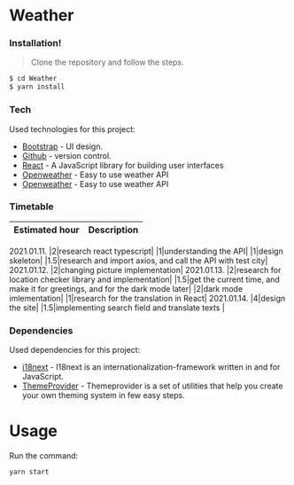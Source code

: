 # Weather


### Installation!

> Clone the repository and follow the steps.

```sh
$ cd Weather
$ yarn install
```

### Tech

Used technologies for this project:


* [Bootstrap] - UI design.
* [Github] - version control.
* [React] - A JavaScript library for building user interfaces
* [Openweather] - Easy to use weather API
* [Openweather] - Easy to use weather API

### Timetable

|Estimated hour|Description|
|---|---|
2021.01.11.
|2|research react typescript|
|1|understanding the API|
|1|design skeleton|
|1.5|research and import axios, and call the API with test city|
2021.01.12.
|2|changing picture implementation|
2021.01.13.
|2|research for location checker library and implementation|
|1.5|get the current time, and make it for greetings, and for the dark mode later|
|2|dark mode imlementation|
|1|research for the translation in React|
2021.01.14.
|4|design the site|
|1.5|implementing search field and translate texts |
### Dependencies

Used dependencies for this project:

* [i18next] - I18next is an internationalization-framework written in and for JavaScript.
* [ThemeProvider] -  Themeprovider is a set of utilities that help you create your own theming system in few easy steps.


# Usage
Run the command:
```sh
yarn start
```


[//]: # (These are reference links used in the body of this note and get stripped out when the markdown processor does its job. There is no need to format nicely because it shouldn't be seen. Thanks SO - http://stackoverflow.com/questions/4823468/store-comments-in-markdown-syntax)


   [Github]: <https://github.com/>
   [Bootstrap]: <https://getbootstrap.com/>
   [React]: <https://reactjs.org/>
   [Openweather]: <https://openweathermap.org/>
   [i18next]: <https://www.i18next.com/>
[ThemeProvider]: <https://github.com/callstack/react-theme-provider>
